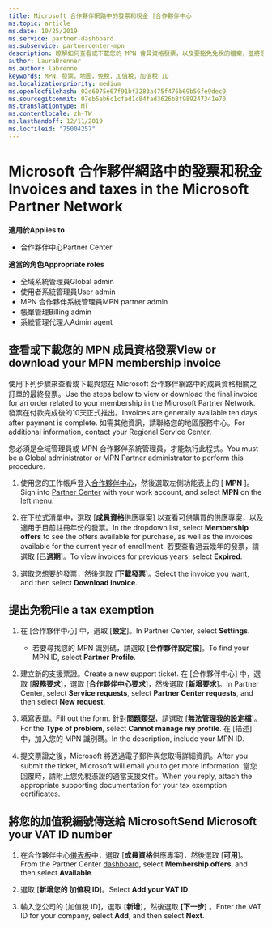 ```yaml
---
title: Microsoft 合作夥伴網路中的發票和稅金 |合作夥伴中心
ms.topic: article
ms.date: 10/25/2019
ms.service: partner-dashboard
ms.subservice: partnercenter-mpn
description: 瞭解如何查看或下載您的 MPN 會員資格發票，以及要豁免免稅的檔案，並將您的加值稅識別碼傳送給 Microsoft。
author: LauraBrenner
ms.author: labrenne
keywords: MPN，發票，地圖，免稅，加值稅，加值稅 ID
ms.localizationpriority: medium
ms.openlocfilehash: 02e6075e67f91bf3283a475f476b69b56fe9dec9
ms.sourcegitcommit: 07eb5eb6c1cfed1c84fad3626b8f989247341e70
ms.translationtype: MT
ms.contentlocale: zh-TW
ms.lasthandoff: 12/11/2019
ms.locfileid: "75004257"
---
```

# <a name="invoices-and-taxes-in-the-microsoft-partner-network"></a><span data-ttu-id="9dec1-104">Microsoft 合作夥伴網路中的發票和稅金</span><span class="sxs-lookup"><span data-stu-id="9dec1-104">Invoices and taxes in the Microsoft Partner Network</span></span>

<span data-ttu-id="9dec1-105">**適用於**</span><span class="sxs-lookup"><span data-stu-id="9dec1-105">**Applies to**</span></span>

-  <span data-ttu-id="9dec1-106">合作夥伴中心</span><span class="sxs-lookup"><span data-stu-id="9dec1-106">Partner Center</span></span>

<span data-ttu-id="9dec1-107">**適當的角色**</span><span class="sxs-lookup"><span data-stu-id="9dec1-107">**Appropriate roles**</span></span>
-   <span data-ttu-id="9dec1-108">全域系統管理員</span><span class="sxs-lookup"><span data-stu-id="9dec1-108">Global admin</span></span>
-   <span data-ttu-id="9dec1-109">使用者系統管理員</span><span class="sxs-lookup"><span data-stu-id="9dec1-109">User admin</span></span>
-   <span data-ttu-id="9dec1-110">MPN 合作夥伴系統管理員</span><span class="sxs-lookup"><span data-stu-id="9dec1-110">MPN partner admin</span></span>
-   <span data-ttu-id="9dec1-111">帳單管理</span><span class="sxs-lookup"><span data-stu-id="9dec1-111">Billing admin</span></span>
-   <span data-ttu-id="9dec1-112">系統管理代理人</span><span class="sxs-lookup"><span data-stu-id="9dec1-112">Admin agent</span></span>

## <a name="view-or-download-your-mpn-membership-invoice"></a><span data-ttu-id="9dec1-113">查看或下載您的 MPN 成員資格發票</span><span class="sxs-lookup"><span data-stu-id="9dec1-113">View or download your MPN membership invoice</span></span>

<span data-ttu-id="9dec1-114">使用下列步驟來查看或下載與您在 Microsoft 合作夥伴網路中的成員資格相關之訂單的最終發票。</span><span class="sxs-lookup"><span data-stu-id="9dec1-114">Use the steps below to view or download the final invoice for an order related to your membership in the Microsoft Partner Network.</span></span> <span data-ttu-id="9dec1-115">發票在付款完成後的10天正式推出。</span><span class="sxs-lookup"><span data-stu-id="9dec1-115">Invoices are generally available ten days after payment is complete.</span></span> <span data-ttu-id="9dec1-116">如需其他資訊，請聯絡您的地區服務中心。</span><span class="sxs-lookup"><span data-stu-id="9dec1-116">For additional information, contact your Regional Service Center.</span></span>  

<span data-ttu-id="9dec1-117">您必須是全域管理員或 MPN 合作夥伴系統管理員，才能執行此程式。</span><span class="sxs-lookup"><span data-stu-id="9dec1-117">You must be a Global administrator or MPN Partner administrator to perform this procedure.</span></span> 

1.  <span data-ttu-id="9dec1-118">使用您的工作帳戶登入[合作夥伴中心](https://partner.microsoft.com/dashboard/home)，然後選取左側功能表上的 [ **MPN** ]。</span><span class="sxs-lookup"><span data-stu-id="9dec1-118">Sign into [Partner Center](https://partner.microsoft.com/dashboard/home) with your work account, and select **MPN** on the left menu.</span></span>

4.  <span data-ttu-id="9dec1-119">在下拉式清單中，選取 [**成員資格**供應專案] 以查看可供購買的供應專案，以及適用于目前註冊年份的發票。</span><span class="sxs-lookup"><span data-stu-id="9dec1-119">In the dropdown list, select **Membership offers** to see the offers available for purchase, as well as the invoices available for the current year of enrollment.</span></span> <span data-ttu-id="9dec1-120">若要查看過去幾年的發票，請選取 [已**過期**]。</span><span class="sxs-lookup"><span data-stu-id="9dec1-120">To view invoices for previous years, select **Expired**.</span></span>

6.  <span data-ttu-id="9dec1-121">選取您想要的發票，然後選取 [**下載發票**]。</span><span class="sxs-lookup"><span data-stu-id="9dec1-121">Select the invoice you want, and then select **Download invoice**.</span></span> 

## <a name="file-a-tax-exemption"></a><span data-ttu-id="9dec1-122">提出免稅</span><span class="sxs-lookup"><span data-stu-id="9dec1-122">File a tax exemption</span></span>

1.  <span data-ttu-id="9dec1-123">在 [合作夥伴中心] 中，選取 [**設定**]。</span><span class="sxs-lookup"><span data-stu-id="9dec1-123">In Partner Center, select **Settings**.</span></span>
    - <span data-ttu-id="9dec1-124">若要尋找您的 MPN 識別碼，請選取 [**合作夥伴設定檔**]。</span><span class="sxs-lookup"><span data-stu-id="9dec1-124">To find your MPN ID, select **Partner Profile**.</span></span>

2.  <span data-ttu-id="9dec1-125">建立新的支援票證。</span><span class="sxs-lookup"><span data-stu-id="9dec1-125">Create a new support ticket.</span></span> <span data-ttu-id="9dec1-126">在 [合作夥伴中心] 中，選取 [**服務要求**]，選取 [**合作夥伴中心要求**]，然後選取 [**新增要求**]。</span><span class="sxs-lookup"><span data-stu-id="9dec1-126">In Partner Center, select **Service requests**, select **Partner Center requests**, and then select **New request**.</span></span>

3.  <span data-ttu-id="9dec1-127">填寫表單。</span><span class="sxs-lookup"><span data-stu-id="9dec1-127">Fill out the form.</span></span> <span data-ttu-id="9dec1-128">針對**問題類型**，請選取 [**無法管理我的設定檔**]。</span><span class="sxs-lookup"><span data-stu-id="9dec1-128">For the **Type of problem**, select **Cannot manage my profile**.</span></span> <span data-ttu-id="9dec1-129">在 [描述] 中，加入您的 MPN 識別碼。</span><span class="sxs-lookup"><span data-stu-id="9dec1-129">In the description, include your MPN ID.</span></span>

4.  <span data-ttu-id="9dec1-130">提交票證之後，Microsoft 將透過電子郵件與您取得詳細資訊。</span><span class="sxs-lookup"><span data-stu-id="9dec1-130">After you submit the ticket, Microsoft will email you to get more information.</span></span> <span data-ttu-id="9dec1-131">當您回覆時，請附上您免稅憑證的適當支援文件。</span><span class="sxs-lookup"><span data-stu-id="9dec1-131">When you reply, attach the appropriate supporting documentation for your tax exemption certificates.</span></span>

## <a name="send-microsoft-your-vat-id-number"></a><span data-ttu-id="9dec1-132">將您的加值稅編號傳送給 Microsoft</span><span class="sxs-lookup"><span data-stu-id="9dec1-132">Send Microsoft your VAT ID number</span></span>

1.  <span data-ttu-id="9dec1-133">在合作夥伴中心[儀表板](https://partner.microsoft.com/dashboard/home)中，選取 [**成員資格**供應專案]，然後選取 [**可用**]。</span><span class="sxs-lookup"><span data-stu-id="9dec1-133">From the Partner Center [dashboard](https://partner.microsoft.com/dashboard/home), select **Membership offers**, and then select **Available**.</span></span> 

2.  <span data-ttu-id="9dec1-134">選取 [**新增您的 加值稅 ID**]。</span><span class="sxs-lookup"><span data-stu-id="9dec1-134">Select **Add your VAT ID**.</span></span> 

3.  <span data-ttu-id="9dec1-135">輸入您公司的 [加值稅 ID]，選取 [**新增**]，然後選取 **[下一步]** 。</span><span class="sxs-lookup"><span data-stu-id="9dec1-135">Enter the VAT ID for your company, select **Add**, and then select **Next**.</span></span> 

